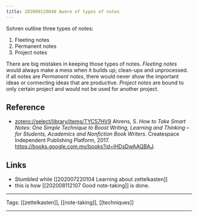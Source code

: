 ```yaml
---
title: 202008120048 Aware of types of notes
---
```


Sohren outline three types of notes:

1. Fleeting notes
2. Permanent notes
3. Project notes

There are big mistakes in keeping those types of notes. *Fleeting notes* would always make a mess when it builds up; clean-ups and unprocessed. if all notes are *Permanent notes*, there would never show the important ideas or connecting ideas that are productive. *Project notes* are bound to only certain project and would not be used for another project.

## Reference

- [zotero://select/library/items/TYC57HV9](zotero://select/library/items/TYC57HV9) Ahrens, S. *How to Take Smart Notes: One Simple Technique to Boost Writing, Learning and Thinking – for Students, Academics and Nonfiction Book Writers*. Createspace Independent Publishing Platform, 2017. https://books.google.com.my/books?id=lHDsDwAAQBAJ.


## Links

- Stumbled while [[202007220104 Learning about zettelkasten]]
- this is how [[202008112107 Good note-taking]] is done.

---

Tags: [[zettelkasten]], [[note-taking]], [[techniques]]

---